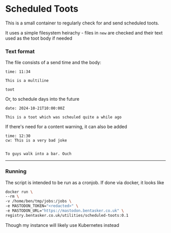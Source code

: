 # Scheduled Toots

This is a small container to regularly check for and send scheduled toots.

It uses a simple filesystem heirachy - files in `new` are checked and their text used as the toot body if needed



### Text format

The file consists of a send time and the body:

```text
time: 11:34

This is a multiline

toot
```

Or, to schedule days into the future
```text
date: 2024-10-21T10:00:00Z

This is a toot which was scheuled quite a while ago
```

If there's need for a content warning, it can also be added
```text
time: 12:30
cw: This is a very bad joke


To guys walk into a bar. Ouch
```


---

### Running

The script is intended to be run as a cronjob. If done via docker, it looks like

```sh
docker run \
--rm \
-v /home/ben/tmp/jobs:/jobs \
-e MASTODON_TOKEN="<redacted>" \
-e MASTODON_URL="https://mastodon.bentasker.co.uk" \
registry.bentasker.co.uk/utilities/scheduled-toots:0.1
```

Though my instance will likely use Kubernetes instead
